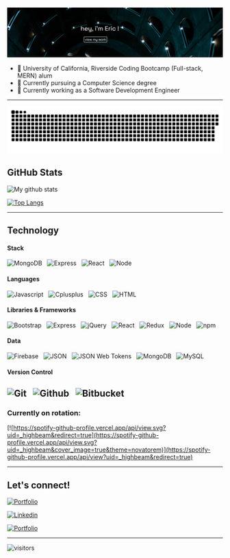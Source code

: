 <!--0### Hi there, my name is [Eric Hunter](https://ehunter7.github.io/react-portfolio/) 👋.-->

[![Header](Assets/hero-image.png)](https://www.erichunter.dev)

<!--
**ehunter7/ehunter7** is a ✨ _special_ ✨ repository because its `README.md` (this file) appears on your GitHub profile.

Here are some ideas to get you started:
 <img src="" width="30px">

-->
- 🏫 University of California, Riverside Coding Bootcamp (Full-stack, MERN) alum
- 🏫 Currently pursuing a Computer Science degree
- 👔 Currently working as a Software Development Engineer
<!--- 🔭 I’m currently working on ...
- 🌱 I’m currently learning ...
- 👯 I’m looking to collaborate on ...
- 🤔 I’m looking for help with ...
- 💬 Ask me about ...
- 📫 How to reach me: ...
- 😄 Pronouns: ...
- ⚡ Fun fact: ...-->

---

![snake animation](https://github.com/ehunter7/ehunter7/blob/output/github-contribution-grid-snake.svg)

## GitHub Stats

![My github stats](https://github-readme-stats.vercel.app/api?username=ehunter7&show_icons=true&title_color=ffffff&icon_color=00ba9d&text_color=ffffff&bg_color=001837&hide_border=true)

[![Top Langs](https://github-readme-stats.vercel.app/api/top-langs/?username=ehunter7&langs_count=10&card_width=495&title_color=ffffff&icon_color=00ba9d&text_color=ffffff&bg_color=001837&hide_border=true)](https://github.com/anuraghazra/github-readme-stats)

---

## Technology

#### Stack

![MongoDB](https://img.shields.io/badge/Data-MongoDB-informational?style=for-the-badge&logo=MongoDB&logoColor=white&color=1d3557&labelColor=001837) &nbsp;
![Express](https://img.shields.io/badge/Code-express-informational?style=for-the-badge&logo=express&logoColor=white&color=1d3557&labelColor=001837) &nbsp;
![React](https://img.shields.io/badge/Code-React-informational?style=for-the-badge&logo=react&logoColor=white&color=1d3557&labelColor=001837) &nbsp;
![Node](https://img.shields.io/badge/Code-Node.js-informational?style=for-the-badge&logo=node.js&logoColor=white&color=1d3557&labelColor=001837) &nbsp;

#### Languages

![Javascript](https://img.shields.io/badge/Code-Javascript-informational?style=for-the-badge&logo=javascript&logoColor=white&color=1d3557&labelColor=001837) &nbsp;
![Cplusplus](https://img.shields.io/badge/Code-C++-informational?style=for-the-badge&logo=Cplusplus&logoColor=white&color=1d3557&labelColor=001837) &nbsp;
![CSS](https://img.shields.io/badge/Code-CSS-informational?style=for-the-badge&logo=css3&logoColor=white&color=1d3557&labelColor=001837) &nbsp;
![HTML](https://img.shields.io/badge/Code-HTML-informational?style=for-the-badge&logo=html5&logoColor=white&color=1d3557&labelColor=001837) &nbsp;

#### Libraries & Frameworks

![Bootstrap](https://img.shields.io/badge/Code-Bootstrap-informational?style=for-the-badge&logo=bootstrap&logoColor=white&color=1d3557&labelColor=001837) &nbsp;
![Express](https://img.shields.io/badge/Code-express-informational?style=for-the-badge&logo=express&logoColor=white&color=1d3557&labelColor=001837) &nbsp;
![jQuery](https://img.shields.io/badge/Code-jQuery-informational?style=for-the-badge&logo=jquery&logoColor=white&color=1d3557&labelColor=001837) &nbsp;
![React](https://img.shields.io/badge/Code-React-informational?style=for-the-badge&logo=react&logoColor=white&color=1d3557&labelColor=001837) &nbsp;
![Redux](https://img.shields.io/badge/Code-Redux-informational?style=for-the-badge&logo=redux&logoColor=white&color=1d3557&labelColor=001837) &nbsp;
![Node](https://img.shields.io/badge/Code-Node.js-informational?style=for-the-badge&logo=node.js&logoColor=white&color=1d3557&labelColor=001837) &nbsp;
![npm](https://img.shields.io/badge/Tech-npm.js-informational?style=for-the-badge&logo=npm.js&logoColor=white&color=1d3557&labelColor=001837) &nbsp;

#### Data

![Firebase](https://img.shields.io/badge/Data-Firebase-informational?style=for-the-badge&logo=Firebase&logoColor=white&color=1d3557&labelColor=001837) &nbsp;
![JSON](https://img.shields.io/badge/Code-json-informational?style=for-the-badge&logo=json&logoColor=white&color=1d3557&labelColor=001837) &nbsp;
![JSON Web Tokens](https://img.shields.io/badge/Code-json_web_tokens-informational?style=for-the-badge&logo=json-web-tokens&logoColor=white&color=1d3557&labelColor=001837) &nbsp;
![MongoDB](https://img.shields.io/badge/Data-MongoDB-informational?style=for-the-badge&logo=MongoDB&logoColor=white&color=1d3557&labelColor=001837) &nbsp;
![MySQL](https://img.shields.io/badge/Data-MySQL-informational?style=for-the-badge&logo=mysql&logoColor=white&color=1d3557&labelColor=001837) &nbsp;

#### Version Control

![Git](https://img.shields.io/badge/Tech-Git-informational?style=for-the-badge&logo=Git&logoColor=white&color=1d3557&labelColor=001837) &nbsp;
![Github](https://img.shields.io/badge/Tech-GitHub-informational?style=for-the-badge&logo=GitHub&logoColor=white&color=1d3557&labelColor=001837) &nbsp;
![Bitbucket](https://img.shields.io/badge/Tech-Bitbucket-informational?style=for-the-badge&logo=Bitbucket&logoColor=white&color=1d3557&labelColor=001837) &nbsp;
---
<!--
#### View My Resume

![Resume QR Code]()

---
-->
### Currently on rotation:
<!--
[![spotify-github-profile](https://spotify-github-profile.vercel.app/api/view?uid=_highbeam&cover_image=true&theme=novatorem)](https://spotify-github-profile.vercel.app/api/view?uid=_highbeam&redirect=true)-->

[![https://spotify-github-profile.vercel.app/api/view.svg?uid=_highbeam&redirect=true](https://spotify-github-profile.vercel.app/api/view.svg?uid=_highbeam&cover_image=true&theme=novatorem)](https://spotify-github-profile.vercel.app/api/view?uid=_highbeam&redirect=true)

---

## Let's connect!

[![Portfolio](https://img.shields.io/badge/portfolio-EricHunter-informational?style=for-the-badge&logo=react&logoColor=white&color=1d3557&labelColor=001837)](https://ehunter7.github.io/react-portfolio/)

[![Linkedin](https://img.shields.io/badge/Linkedin-EricHunter-informational?style=for-the-badge&logo=linkedin&logoColor=white&color=1d3557&labelColor=001837)](https://www.linkedin.com/in/eric-hunter-b7a637183/)
<!--
[![Resume](https://img.shields.io/badge/Resume-joshuamallan-informational?style=for-the-badge&logo=google-drive&logoColor=white&color=1ABC9B&labelColor=001837)](https://drive.google.com/file/d/1S4_u5BLspZWVqAkhJdZBl2cTXRRApXUr/view?usp=sharing)
-->
[![Portfolio](https://img.shields.io/badge/Email-ehunter7@live.com-informational?style=for-the-badge&logo=gmail&logoColor=white&color=1d3557&labelColor=001837)](mailto:ehunter7@live.com)
<!--
[![Spotify](https://img.shields.io/badge/spotify-Josh_Allan-informational?style=for-the-badge&logo=spotify&logoColor=white&color=1ABC9B&labelColor=001837)](https://open.spotify.com/user/12484067?si=xhMwjlhjTlKNUCmltYAKWA)

[![RVAGRUBS](https://img.shields.io/badge/Instagram-RVAGRUBS-informational?style=for-the-badge&logo=instagram&logoColor=white&color=1ABC9B&labelColor=001837)](https://www.instagram.com/rvagrubs)
-->

--- 


 ![visitors](https://visitor-badge.laobi.icu/badge?page_id=ehunter7.visitor-badge)

